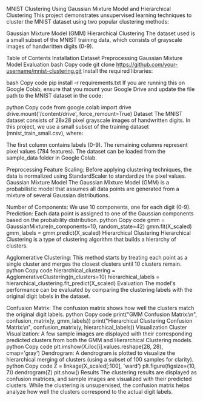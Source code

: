 MNIST Clustering Using Gaussian Mixture Model and Hierarchical Clustering
This project demonstrates unsupervised learning techniques to cluster the MNIST dataset using two popular clustering methods:

Gaussian Mixture Model (GMM)
Hierarchical Clustering
The dataset used is a small subset of the MNIST training data, which consists of grayscale images of handwritten digits (0-9).

Table of Contents
Installation
Dataset
Preprocessing
Gaussian Mixture Model
Evaluation
bash
Copy code
git clone https://github.com/your-username/mnist-clustering.git
Install the required libraries:

bash
Copy code
pip install -r requirements.txt
If you are running this on Google Colab, ensure that you mount your Google Drive and update the file path to the MNIST dataset in the code:

python
Copy code
from google.colab import drive
drive.mount('/content/drive', force_remount=True)
Dataset
The MNIST dataset consists of 28x28 pixel grayscale images of handwritten digits. In this project, we use a small subset of the training dataset (mnist_train_small.csv), where:

The first column contains labels (0-9).
The remaining columns represent pixel values (784 features).
The dataset can be loaded from the sample_data folder in Google Colab.

Preprocessing
Feature Scaling: Before applying clustering techniques, the data is normalized using StandardScaler to standardize the pixel values.
Gaussian Mixture Model
The Gaussian Mixture Model (GMM) is a probabilistic model that assumes all data points are generated from a mixture of several Gaussian distributions.

Number of Components: We use 10 components, one for each digit (0-9).
Prediction: Each data point is assigned to one of the Gaussian components based on the probability distribution.
python
Copy code
gmm = GaussianMixture(n_components=10, random_state=42)
gmm.fit(X_scaled)
gmm_labels = gmm.predict(X_scaled)
Hierarchical Clustering
Hierarchical Clustering is a type of clustering algorithm that builds a hierarchy of clusters.

Agglomerative Clustering: This method starts by treating each point as a single cluster and merges the closest clusters until 10 clusters remain.
python
Copy code
hierarchical_clustering = AgglomerativeClustering(n_clusters=10)
hierarchical_labels = hierarchical_clustering.fit_predict(X_scaled)
Evaluation
The model's performance can be evaluated by comparing the clustering labels with the original digit labels in the dataset.

Confusion Matrix: The confusion matrix shows how well the clusters match the original digit labels.
python
Copy code
print("GMM Confusion Matrix:\n", confusion_matrix(y, gmm_labels))
print("Hierarchical Clustering Confusion Matrix:\n", confusion_matrix(y, hierarchical_labels))
Visualization
Cluster Visualization: A few sample images are displayed with their corresponding predicted clusters from both the GMM and Hierarchical Clustering models.
python
Copy code
plt.imshow(X.iloc[i].values.reshape(28, 28), cmap='gray')
Dendrogram: A dendrogram is plotted to visualize the hierarchical merging of clusters (using a subset of 100 samples for clarity).
python
Copy code
Z = linkage(X_scaled[:100], 'ward')
plt.figure(figsize=(10, 7))
dendrogram(Z)
plt.show()
Results
The clustering results are displayed as confusion matrices, and sample images are visualized with their predicted clusters. While the clustering is unsupervised, the confusion matrix helps analyze how well the clusters correspond to the actual digit labels.

